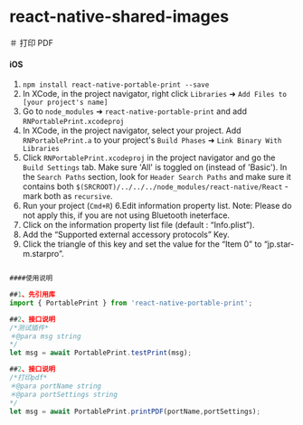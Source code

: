 # react-native-shared-images
＃ 打印 PDF
#### iOS
1. `npm install react-native-portable-print --save`
2. In XCode, in the project navigator, right click `Libraries` ➜ `Add Files to [your project's name]`
3. Go to `node_modules` ➜ `react-native-portable-print` and add `RNPortablePrint.xcodeproj`
4. In XCode, in the project navigator, select your project. Add `RNPortablePrint.a` to your project's `Build Phases` ➜ `Link Binary With Libraries`
5. Click `RNPortablePrint.xcodeproj` in the project navigator and go the `Build Settings` tab. Make sure 'All' is toggled on (instead of 'Basic'). In the `Search Paths` section, look for `Header Search Paths` and make sure it contains both `$(SRCROOT)/../../../node_modules/react-native/React` - mark both as `recursive`.
5. Run your project (`Cmd+R`)
6.Edit information property list.
Note: Please do not apply this, if you are not using Bluetooth ineterface.
1. Click on the information property list file (default : “Info.plist”).
2. Add the “Supported external accessory protocols” Key.
3. Click the triangle of this key and set the value for the “Item 0” to “jp.star-m.starpro”.

```js

####使用说明

##1、先引用库
import { PortablePrint } from 'react-native-portable-print';

##2、接口说明
/*测试插件*
＊@para msg string
*/
let msg = await PortablePrint.testPrint(msg);

##2、接口说明
/*打印pdf*
＊@para portName string
＊@para portSettings string
*/
let msg = await PortablePrint.printPDF(portName,portSettings);
